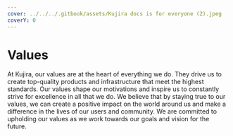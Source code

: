 ```yaml
---
cover: ../../../.gitbook/assets/Kujira docs is for everyone (2).jpeg
coverY: 0
---
```


# Values

At Kujira, our values are at the heart of everything we do. They drive us to create top-quality products and infrastructure that meet the highest standards. Our values shape our motivations and inspire us to constantly strive for excellence in all that we do. We believe that by staying true to our values, we can create a positive impact on the world around us and make a difference in the lives of our users and community. We are committed to upholding our values as we work towards our goals and vision for the future.
